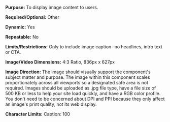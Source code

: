 **Purpose:** To display image content to users.

**Required/Optional:** Other

**Dynamic:** Yes

**Repeatable:** No

**Limits/Restrictions:** Only to include image caption- no headlines, intro text or CTA.

**Image/Video Dimensions:** 4:3 Ratio, 836px x 627px

**Image Direction:** The image should visually support the component's subject matter and purpose.
The image within this component scales proportionately across all viewports so a designated safe area is not required. 
Images should be uploaded as .jpg file type, have a file size of 500 KB or less to help your site load quickly, and have a RGB color profile. You don't need to be concerned about DPI and PPI because they only affect an image's print quality, not its web display.

**Character Limits:** Caption: 100